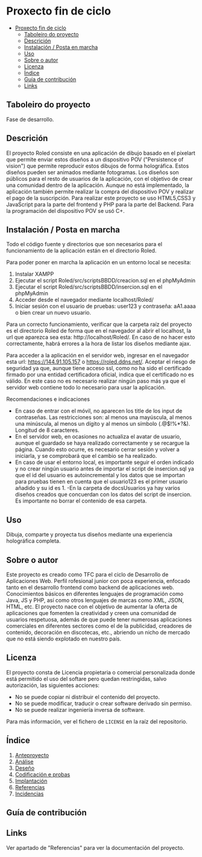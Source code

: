 # Proxecto fin de ciclo

- [Proxecto fin de ciclo](#proxecto-fin-de-ciclo)
  - [Taboleiro do proyecto](#taboleiro-do-proyecto)
  - [Descrición](#descrición)
  - [Instalación / Posta en marcha](#instalación--posta-en-marcha)
  - [Uso](#uso)
  - [Sobre o autor](#sobre-o-autor)
  - [Licenza](#licenza)
  - [Índice](#índice)
  - [Guía de contribución](#guía-de-contribución)
  - [Links](#links)

## Taboleiro do proyecto

Fase de desarrollo.

## Descrición

El proyecto Roled consiste en una aplicación de dibujo basado en el pixelart que permite enviar estos diseños a un dispositivo POV ("Persistence of vision") que permite reproducir estos dibujos de forma holográfica. Estos diseños pueden ser animados mediante fotogramas.
Los diseños son públicos para el resto de usuarios de la aplicación, con el objetivo de crear una comunidad dentro de la aplicación. Aunque no está implementado, la aplicación también permite realizar la compra del dispositivo POV y realizar el pago de la suscripción.
Para realizar este proyecto se uso HTML5,CSS3 y JavaScript para la parte del frontend y PHP para la parte del Backend. Para la programación del dispositivo POV se usó C+.

## Instalación / Posta en marcha

Todo el código fuente y directorios que son necesarios para el funcionamiento de la aplicación están en el directorio Roled.

Para poder poner en marcha la aplicación en un entorno local se necesita:

1. Instalar XAMPP
2. Ejecutar el script Roled/src/scriptsBBDD/creacion.sql en el phpMyAdmin
3. Ejecutar el script Roled/src/scriptsBBDD/insercion.sql en el phpMyAdmin
4. Acceder desde el navegador mediante localhost/Roled/
5. Iniciar sesión con el usuario de pruebas: user123 y contraseña: aA1.aaaa o bien crear un nuevo usuario.

Para un correcto funcionamiento, verificar que la carpeta raíz del proyecto es el directorio Roled de forma que en el navegador al abrir el localhost, la url que aparezca sea esta: http://localhost/Roled/. En caso de no hacer esto correctamente, habrá errores a la hora de listar los diseños mediante ajax. 

Para acceder a la aplicación en el servidor web, ingresar en el navegador esta url: https://144.91.105.157 o https://roled.ddns.net/.
Aceptar el riesgo de seguridad ya que, aunque tiene acceso ssl, como no ha sido el certificado firmado por una entidad certificadora oficial, indica que el certificado no es válido. En este caso no es necesario realizar ningún paso más ya que el servidor web contiene todo lo necesario para usar la aplicación.

Recomendaciones e indicaciones

- En caso de entrar con el móvil, no aparecen los title de los input de contraseñas. Las restricciones son: al menos una mayúscula, al menos una minúscula, al menos un dígito y al menos un símbolo (.@$!%*?&). Longitud de 8 caracteres.
- En el servidor web, en ocasiones no actualiza el avatar de usuario, aunque el guardado se haya realizado correctamente y se recargue la página. Cuando esto ocurre, es necesario cerrar sesión y volver a iniciarla, y se comprobará que el cambio se ha realizado. 
- En caso de usar el entorno local, es importante seguir el orden indicado y no crear ningún usuario antes de importar el script de insercion.sql ya que el id del usuario es autoincremental y los datos que se importan para pruebas tienen en cuenta que el usuario123 es el primer usuario añadido y su id es 1.
-En la carpeta de docsUsuarios ya hay varios diseños creados que concuerdan con los datos del script de insercion. Es importante no borrar el contenido de esa carpeta. 
 
## Uso

Dibuja, comparte y proyecta tus diseños mediante una experiencia holográfica completa. 

## Sobre o autor

Este proyecto es creado como TFC para el ciclo de Desarrollo de Aplicaciones Web. Perfil rofesional junior con poca experiencia, enfocado tanto en el desarrollo frontend como backend de aplicaciones web. Conocimientos básicos en diferentes lenguajes de programación como Java, JS y PHP, así como otros lenguajes de marcas como XML, JSON, HTML, etc. 
El proyecto nace con el objetivo de aumentar la oferta de aplicaciones que fomenten la creatividad y creen una comunidad de usuarios respetuosa, además de que puede tener numerosas aplicaciones comerciales en diferentes sectores como el de la publicidad, creadores de contenido, decoración en discotecas, etc., abriendo un nicho de mercado que no está siendo explotado en nuestro país.

## Licenza

El proyecto consta de Licencia propietaria o comercial personalizada donde está permitido el uso del softare pero quedan restringidas, salvo autorización, las siguientes acciones:

- No se puede copiar ni distribuir el contenido del proyecto.
- No se puede modificar, traducir o crear software derivado sin permiso.
- No se puede realizar ingeniería inversa de software.

Para más información, ver el fichero de `LICENSE` en la raíz del repositorio.

## Índice

1. [Anteproyecto](./plantilla-proxecto/doc/templates/1_Anteproxecto.md)
2. [Análise](./plantilla-proxecto/doc/templates/2_Analise.md)
3. [Deseño](./plantilla-proxecto/doc/templates/3_Deseño.md)
4. [Codificación e probas](./plantilla-proxecto/doc/templates/4_Codificacion_e_probas.md)
5. [Implantación](./plantilla-proxecto/doc/templates/5_Implantación.md)
6. [Referencias](./plantilla-proxecto/doc/templates/6_Referencias.md)
7. [Incidencias](./plantilla-proxecto/doc/templates/7_Incidencias.md)

## Guía de contribución

## Links

Ver apartado de "Referencias" para ver la documentación del proyecto.
